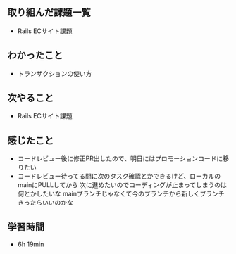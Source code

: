 ## 取り組んだ課題一覧
- Rails ECサイト課題
## わかったこと
- トランザクションの使い方
## 次やること
- Rails ECサイト課題
## 感じたこと
- コードレビュー後に修正PR出したので、明日にはプロモーションコードに移りたい
- コードレビュー待ってる間に次のタスク確認とかできるけど、ローカルのmainにPULLしてから
  次に進めたいのでコーディングが止まってしまうのは何とかしたいな
  mainブランチじゃなくて今のブランチから新しくブランチきったらいいのかな
## 学習時間
- 6h 19min